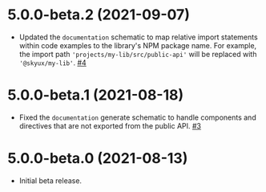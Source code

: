 # 5.0.0-beta.2 (2021-09-07)

- Updated the `documentation` schematic to map relative import statements within code examples to the library's NPM package name. For example, the import path `'projects/my-lib/src/public-api'` will be replaced with `'@skyux/my-lib'`. [#4](https://github.com/blackbaud/skyux-sdk-documentation-schematics/pull/4)

# 5.0.0-beta.1 (2021-08-18)

- Fixed the `documentation` generate schematic to handle components and directives that are not exported from the public API. [#3](https://github.com/blackbaud/skyux-sdk-documentation-schematics/pull/3)

# 5.0.0-beta.0 (2021-08-13)

- Initial beta release.
